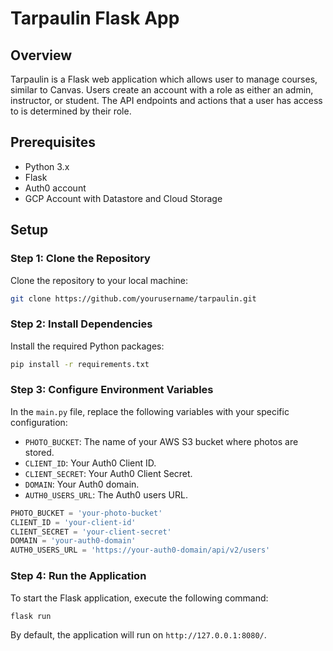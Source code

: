 # Tarpaulin Flask App

## Overview
Tarpaulin is a Flask web application which allows user to manage courses, similar to Canvas. Users create an account with a role as either an admin, instructor, or student. The API endpoints and actions that a user has access to is determined by their role.

## Prerequisites
- Python 3.x
- Flask
- Auth0 account
- GCP Account with Datastore and Cloud Storage

## Setup

### Step 1: Clone the Repository
Clone the repository to your local machine:
```bash
git clone https://github.com/yourusername/tarpaulin.git
```

### Step 2: Install Dependencies
Install the required Python packages:
```bash
pip install -r requirements.txt
```

### Step 3: Configure Environment Variables
In the `main.py` file, replace the following variables with your specific configuration:

- `PHOTO_BUCKET`: The name of your AWS S3 bucket where photos are stored.
- `CLIENT_ID`: Your Auth0 Client ID.
- `CLIENT_SECRET`: Your Auth0 Client Secret.
- `DOMAIN`: Your Auth0 domain.
- `AUTH0_USERS_URL`: The Auth0 users URL.

```python
PHOTO_BUCKET = 'your-photo-bucket'
CLIENT_ID = 'your-client-id'
CLIENT_SECRET = 'your-client-secret'
DOMAIN = 'your-auth0-domain'
AUTH0_USERS_URL = 'https://your-auth0-domain/api/v2/users'
```

### Step 4: Run the Application
To start the Flask application, execute the following command:
```bash
flask run
```
By default, the application will run on `http://127.0.0.1:8080/`.
